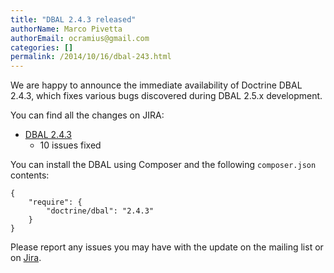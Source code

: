 ```yaml
---
title: "DBAL 2.4.3 released"
authorName: Marco Pivetta
authorEmail: ocramius@gmail.com
categories: []
permalink: /2014/10/16/dbal-243.html
---
```

We are happy to announce the immediate availability of Doctrine DBAL
2.4.3, which fixes various bugs discovered during DBAL 2.5.x
development.

You can find all the changes on JIRA:

-   [DBAL
    2.4.3](https://www.doctrine-project.org/jira/browse/DBAL/fixforversion/10622)
    - 10 issues fixed

You can install the DBAL using Composer and the following
`composer.json` contents:

~~~~ {.sourceCode .json}
{
    "require": {
        "doctrine/dbal": "2.4.3"
    }
}
~~~~

Please report any issues you may have with the update on the mailing
list or on [Jira](https://www.doctrine-project.org/jira).
